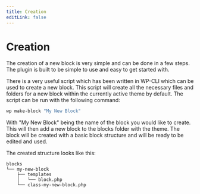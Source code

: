 ```yaml
---
title: Creation
editLink: false
---
```

# Creation
The creation of a new block is very simple and can be done in a few steps. The plugin is built to be simple to use and easy to get started with.

There is a very useful script which has been written in WP-CLI which can be used to create a new block. This script will create all the necessary files and folders for a new block within the currently active theme by default. The script can be run with the following command:

```bash
wp make-block "My New Block"
```

With "My New Block" being the name of the block you would like to create. This will then add a new block to the blocks folder with the theme. The block will be created with a basic block structure and will be ready to be edited and used.

The created structure looks like this:

```
blocks
└── my-new-block
    ├── templates
    │   └── block.php
    └── class-my-new-block.php
```